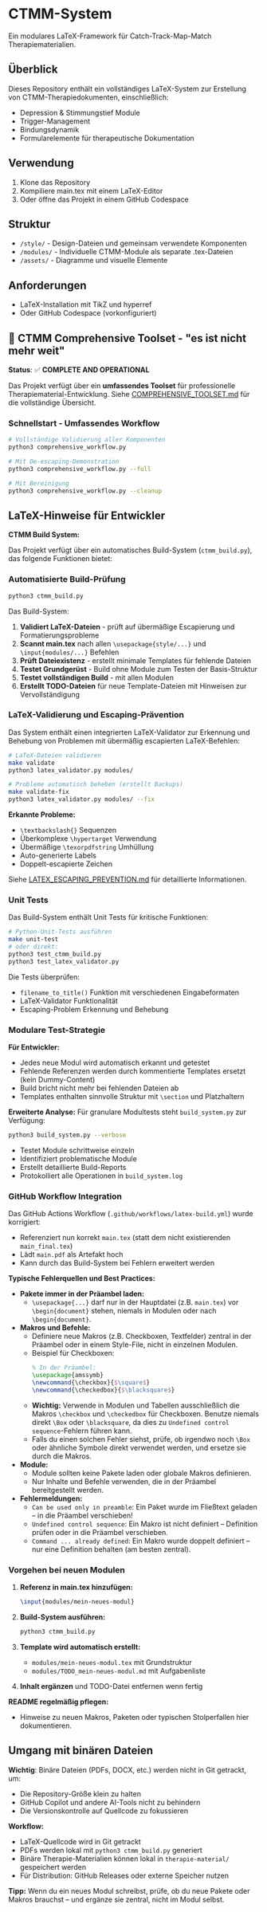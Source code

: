 # CTMM-System

Ein modulares LaTeX-Framework für Catch-Track-Map-Match Therapiematerialien.

## Überblick
Dieses Repository enthält ein vollständiges LaTeX-System zur Erstellung von CTMM-Therapiedokumenten, einschließlich:
- Depression & Stimmungstief Module
- Trigger-Management
- Bindungsdynamik
- Formularelemente für therapeutische Dokumentation

## Verwendung
1. Klone das Repository
2. Kompiliere main.tex mit einem LaTeX-Editor
3. Oder öffne das Projekt in einem GitHub Codespace

## Struktur
- `/style/` - Design-Dateien und gemeinsam verwendete Komponenten
- `/modules/` - Individuelle CTMM-Module als separate .tex-Dateien
- `/assets/` - Diagramme und visuelle Elemente

## Anforderungen
- LaTeX-Installation mit TikZ und hyperref
- Oder GitHub Codespace (vorkonfiguriert)

## 🎯 CTMM Comprehensive Toolset - "es ist nicht mehr weit"

**Status**: ✅ **COMPLETE AND OPERATIONAL**

Das Projekt verfügt über ein **umfassendes Toolset** für professionelle Therapiematerial-Entwicklung. Siehe [COMPREHENSIVE_TOOLSET.md](COMPREHENSIVE_TOOLSET.md) für die vollständige Übersicht.

### Schnellstart - Umfassendes Workflow
```bash
# Vollständige Validierung aller Komponenten
python3 comprehensive_workflow.py

# Mit De-escaping-Demonstration
python3 comprehensive_workflow.py --full

# Mit Bereinigung
python3 comprehensive_workflow.py --cleanup
```

## LaTeX-Hinweise für Entwickler

**CTMM Build System:**

Das Projekt verfügt über ein automatisches Build-System (`ctmm_build.py`), das folgende Funktionen bietet:

### Automatisierte Build-Prüfung
```bash
python3 ctmm_build.py
```

Das Build-System:
1. **Validiert LaTeX-Dateien** - prüft auf übermäßige Escapierung und Formatierungsprobleme
2. **Scannt main.tex** nach allen `\usepackage{style/...}` und `\input{modules/...}` Befehlen
3. **Prüft Dateiexistenz** - erstellt minimale Templates für fehlende Dateien
4. **Testet Grundgerüst** - Build ohne Module zum Testen der Basis-Struktur
5. **Testet vollständigen Build** - mit allen Modulen
6. **Erstellt TODO-Dateien** für neue Template-Dateien mit Hinweisen zur Vervollständigung

### LaTeX-Validierung und Escaping-Prävention

Das System enthält einen integrierten LaTeX-Validator zur Erkennung und Behebung von Problemen mit übermäßig escapierten LaTeX-Befehlen:

```bash
# LaTeX-Dateien validieren
make validate
python3 latex_validator.py modules/

# Probleme automatisch beheben (erstellt Backups)
make validate-fix
python3 latex_validator.py modules/ --fix
```

**Erkannte Probleme:**
- `\textbackslash{}` Sequenzen
- Überkomplexe `\hypertarget` Verwendung
- Übermäßige `\texorpdfstring` Umhüllung
- Auto-generierte Labels
- Doppelt-escapierte Zeichen

Siehe [LATEX_ESCAPING_PREVENTION.md](LATEX_ESCAPING_PREVENTION.md) für detaillierte Informationen.

### Unit Tests

Das Build-System enthält Unit Tests für kritische Funktionen:

```bash
# Python-Unit-Tests ausführen
make unit-test
# oder direkt:
python3 test_ctmm_build.py
python3 test_latex_validator.py
```

Die Tests überprüfen:
- `filename_to_title()` Funktion mit verschiedenen Eingabeformaten
- LaTeX-Validator Funktionalität
- Escaping-Problem Erkennung und Behebung

### Modulare Test-Strategie

**Für Entwickler:**
- Jedes neue Modul wird automatisch erkannt und getestet
- Fehlende Referenzen werden durch kommentierte Templates ersetzt (kein Dummy-Content)
- Build bricht nicht mehr bei fehlenden Dateien ab
- Templates enthalten sinnvolle Struktur mit `\section` und Platzhaltern

**Erweiterte Analyse:**
Für granulare Modultests steht `build_system.py` zur Verfügung:
```bash
python3 build_system.py --verbose
```
- Testet Module schrittweise einzeln
- Identifiziert problematische Module
- Erstellt detaillierte Build-Reports
- Protokolliert alle Operationen in `build_system.log`

### GitHub Workflow Integration

Das GitHub Actions Workflow (`.github/workflows/latex-build.yml`) wurde korrigiert:
- Referenziert nun korrekt `main.tex` (statt dem nicht existierenden `main_final.tex`)
- Lädt `main.pdf` als Artefakt hoch
- Kann durch das Build-System bei Fehlern erweitert werden

**Typische Fehlerquellen und Best Practices:**

- **Pakete immer in der Präambel laden:**
  - `\usepackage{...}` darf nur in der Hauptdatei (z.B. `main.tex`) vor `\begin{document}` stehen, niemals in Modulen oder nach `\begin{document}`.
- **Makros und Befehle:**
  - Definiere neue Makros (z.B. Checkboxen, Textfelder) zentral in der Präambel oder in einem Style-File, nicht in einzelnen Modulen.
  - Beispiel für Checkboxen:
    ```tex
    % In der Präambel:
    \usepackage{amssymb}
    \newcommand{\checkbox}{$\square$}
    \newcommand{\checkedbox}{$\blacksquare$}
    ```
  - **Wichtig:** Verwende in Modulen und Tabellen ausschließlich die Makros `\checkbox` und `\checkedbox` für Checkboxen. Benutze niemals direkt `\Box` oder `\blacksquare`, da dies zu `Undefined control sequence`-Fehlern führen kann.
  - Falls du einen solchen Fehler siehst, prüfe, ob irgendwo noch `\Box` oder ähnliche Symbole direkt verwendet werden, und ersetze sie durch die Makros.
- **Module:**
  - Module sollten keine Pakete laden oder globale Makros definieren.
  - Nur Inhalte und Befehle verwenden, die in der Präambel bereitgestellt werden.
- **Fehlermeldungen:**
  - `Can be used only in preamble`: Ein Paket wurde im Fließtext geladen – in die Präambel verschieben!
  - `Undefined control sequence`: Ein Makro ist nicht definiert – Definition prüfen oder in die Präambel verschieben.
  - `Command ... already defined`: Ein Makro wurde doppelt definiert – nur eine Definition behalten (am besten zentral).

### Vorgehen bei neuen Modulen

1. **Referenz in main.tex hinzufügen:**
   ```tex
   \input{modules/mein-neues-modul}
   ```

2. **Build-System ausführen:**
   ```bash
   python3 ctmm_build.py
   ```

3. **Template wird automatisch erstellt:**
   - `modules/mein-neues-modul.tex` mit Grundstruktur
   - `modules/TODO_mein-neues-modul.md` mit Aufgabenliste

4. **Inhalt ergänzen** und TODO-Datei entfernen wenn fertig

**README regelmäßig pflegen:**
- Hinweise zu neuen Makros, Paketen oder typischen Stolperfallen hier dokumentieren.

## Umgang mit binären Dateien

**Wichtig**: Binäre Dateien (PDFs, DOCX, etc.) werden nicht in Git getrackt, um:
- Die Repository-Größe klein zu halten
- GitHub Copilot und andere AI-Tools nicht zu behindern
- Die Versionskontrolle auf Quellcode zu fokussieren

**Workflow:**
- LaTeX-Quellcode wird in Git getrackt
- PDFs werden lokal mit `python3 ctmm_build.py` generiert
- Binäre Therapie-Materialien können lokal in `therapie-material/` gespeichert werden
- Für Distribution: GitHub Releases oder externe Speicher nutzen

**Tipp:**
Wenn du ein neues Modul schreibst, prüfe, ob du neue Pakete oder Makros brauchst – und ergänze sie zentral, nicht im Modul selbst.
